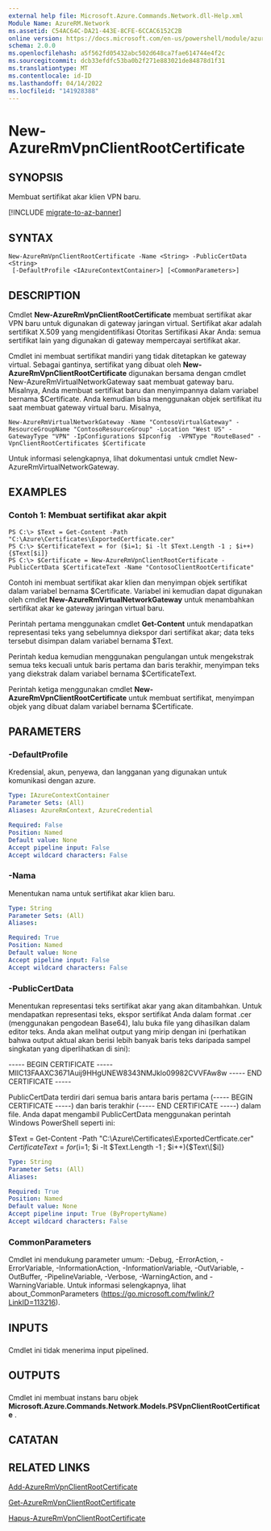 ```yaml
---
external help file: Microsoft.Azure.Commands.Network.dll-Help.xml
Module Name: AzureRM.Network
ms.assetid: C54AC64C-DA21-443E-8CFE-6CCAC6152C2B
online version: https://docs.microsoft.com/en-us/powershell/module/azurerm.network/new-azurermvpnclientrootcertificate
schema: 2.0.0
ms.openlocfilehash: a5f562fd05432abc502d648ca7fae614744e4f2c
ms.sourcegitcommit: dcb33efdfc53ba0b2f271e883021de84878d1f31
ms.translationtype: MT
ms.contentlocale: id-ID
ms.lasthandoff: 04/14/2022
ms.locfileid: "141928388"
---
```

# New-AzureRmVpnClientRootCertificate

## SYNOPSIS
Membuat sertifikat akar klien VPN baru.

[!INCLUDE [migrate-to-az-banner](../../includes/migrate-to-az-banner.md)]

## SYNTAX

```
New-AzureRmVpnClientRootCertificate -Name <String> -PublicCertData <String>
 [-DefaultProfile <IAzureContextContainer>] [<CommonParameters>]
```

## DESCRIPTION
Cmdlet **New-AzureRmVpnClientRootCertificate** membuat sertifikat akar VPN baru untuk digunakan di gateway jaringan virtual.
Sertifikat akar adalah sertifikat X.509 yang mengidentifikasi Otoritas Sertifikasi Akar Anda: semua sertifikat lain yang digunakan di gateway mempercayai sertifikat akar.

Cmdlet ini membuat sertifikat mandiri yang tidak ditetapkan ke gateway virtual.
Sebagai gantinya, sertifikat yang dibuat oleh **New-AzureRmVpnClientRootCertificate** digunakan bersama dengan cmdlet New-AzureRmVirtualNetworkGateway saat membuat gateway baru.
Misalnya, Anda membuat sertifikat baru dan menyimpannya dalam variabel bernama $Certificate.
Anda kemudian bisa menggunakan objek sertifikat itu saat membuat gateway virtual baru.
Misalnya,

`New-AzureRmVirtualNetworkGateway -Name "ContosoVirtualGateway" -ResourceGroupName "ContosoResourceGroup" -Location "West US" -GatewayType "VPN" -IpConfigurations $Ipconfig  -VPNType "RouteBased" -VpnClientRootCertificates $Certificate`

Untuk informasi selengkapnya, lihat dokumentasi untuk cmdlet New-AzureRmVirtualNetworkGateway.

## EXAMPLES

### Contoh 1: Membuat sertifikat akar akpit
```
PS C:\> $Text = Get-Content -Path "C:\Azure\Certificates\ExportedCertficate.cer"
PS C:\> $CertificateText = for ($i=1; $i -lt $Text.Length -1 ; $i++){$Text[$i]}
PS C:\> $Certificate = New-AzureRmVpnClientRootCertificate -PublicCertData $CertificateText -Name "ContosoClientRootCertificate"
```

Contoh ini membuat sertifikat akar klien dan menyimpan objek sertifikat dalam variabel bernama $Certificate.
Variabel ini kemudian dapat digunakan oleh cmdlet **New-AzureRmVirtualNetworkGateway** untuk menambahkan sertifikat akar ke gateway jaringan virtual baru.

Perintah pertama menggunakan cmdlet **Get-Content** untuk mendapatkan representasi teks yang sebelumnya diekspor dari sertifikat akar; data teks tersebut disimpan dalam variabel bernama $Text.

Perintah kedua kemudian menggunakan pengulangan untuk mengekstrak semua teks kecuali untuk baris pertama dan baris terakhir, menyimpan teks yang diekstrak dalam variabel bernama $CertificateText.

Perintah ketiga menggunakan cmdlet **New-AzureRmVpnClientRootCertificate** untuk membuat sertifikat, menyimpan objek yang dibuat dalam variabel bernama $Certificate.

## PARAMETERS

### -DefaultProfile
Kredensial, akun, penyewa, dan langganan yang digunakan untuk komunikasi dengan azure.

```yaml
Type: IAzureContextContainer
Parameter Sets: (All)
Aliases: AzureRmContext, AzureCredential

Required: False
Position: Named
Default value: None
Accept pipeline input: False
Accept wildcard characters: False
```

### -Nama
Menentukan nama untuk sertifikat akar klien baru.

```yaml
Type: String
Parameter Sets: (All)
Aliases: 

Required: True
Position: Named
Default value: None
Accept pipeline input: False
Accept wildcard characters: False
```

### -PublicCertData
Menentukan representasi teks sertifikat akar yang akan ditambahkan.
Untuk mendapatkan representasi teks, ekspor sertifikat Anda dalam format .cer (menggunakan pengodean Base64), lalu buka file yang dihasilkan dalam editor teks.
Anda akan melihat output yang mirip dengan ini (perhatikan bahwa output aktual akan berisi lebih banyak baris teks daripada sampel singkatan yang diperlihatkan di sini):

----- BEGIN CERTIFICATE ----- MIIC13FAAXC3671Auij9HHgUNEW8343NMJklo09982CVVFAw8w ----- END CERTIFICATE -----

PublicCertData terdiri dari semua baris antara baris pertama (----- BEGIN CERTIFICATE -----) dan baris terakhir (----- END CERTIFICATE -----) dalam file.
Anda dapat mengambil PublicCertData menggunakan perintah Windows PowerShell seperti ini:

$Text = Get-Content -Path "C:\Azure\Certificates\ExportedCertficate.cer" $CertificateText = for ($i=1; $i -lt $Text.Length -1 ; $i++){$Text\[$i\]}

```yaml
Type: String
Parameter Sets: (All)
Aliases: 

Required: True
Position: Named
Default value: None
Accept pipeline input: True (ByPropertyName)
Accept wildcard characters: False
```

### CommonParameters
Cmdlet ini mendukung parameter umum: -Debug, -ErrorAction, -ErrorVariable, -InformationAction, -InformationVariable, -OutVariable, -OutBuffer, -PipelineVariable, -Verbose, -WarningAction, and -WarningVariable. Untuk informasi selengkapnya, lihat about_CommonParameters (https://go.microsoft.com/fwlink/?LinkID=113216).

## INPUTS

###  
Cmdlet ini tidak menerima input pipelined.

## OUTPUTS

###  
Cmdlet ini membuat instans baru objek **Microsoft.Azure.Commands.Network.Models.PSVpnClientRootCertificate** .

## CATATAN

## RELATED LINKS

[Add-AzureRmVpnClientRootCertificate](./Add-AzureRmVpnClientRootCertificate.md)

[Get-AzureRmVpnClientRootCertificate](./Get-AzureRmVpnClientRootCertificate.md)

[Hapus-AzureRmVpnClientRootCertificate](./Remove-AzureRmVpnClientRootCertificate.md)


